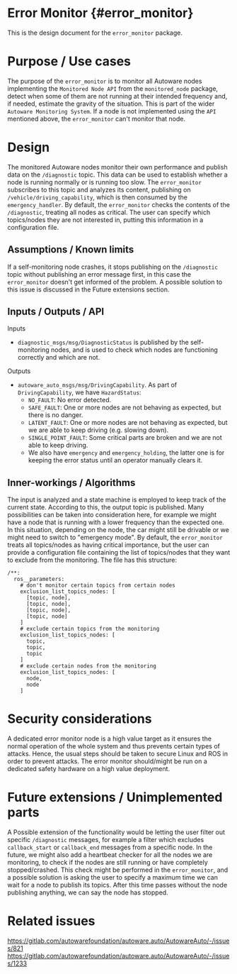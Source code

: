 Error Monitor {#error_monitor}
===========

This is the design document for the `error_monitor` package.


# Purpose / Use cases
The purpose of the `error_monitor` is to monitor all Autoware nodes implementing the `Monitored Node API` from the `monitored_node` package, detect when some of them are not running at their intended frequency and, if needed, estimate the gravity of the situation. This is part of the wider `Autoware Monitoring System`. If a node is not implemented using the `API` mentioned above, the `error_monitor` can't monitor that node.


# Design
The monitored Autoware nodes monitor their own performance and publish data on the `/diagnostic` topic. This data can be used to establish whether a node is running normally or is running too slow.
The `error_monitor` subscribes to this topic and analyzes its content, publishing on `/vehicle/driving_capability`, which is then consumed by the `emergency_handler`.
By default, the `error_monitor` checks the contents of the `/diagnostic`, treating all nodes as critical. The user can specify which topics/nodes they are not interested in, putting this information in a configuration file.


## Assumptions / Known limits
If a self-monitoring node crashes, it stops publishing on the `/diagnostic` topic without publishing an error message first, in this case the `error_monitor` doesn't get informed of the problem. A possible solution to this issue is discussed in the Future extensions section.


## Inputs / Outputs / API
Inputs
* `diagnostic_msgs/msg/DiagnosticStatus` is published by the self-monitoring nodes, and is used to check which nodes are functioning correctly and which are not.

Outputs
* `autoware_auto_msgs/msg/DrivingCapability`.
As part of `DrivingCapability`, we have `HazardStatus`:
  - `NO_FAULT`: No error detected.
  - `SAFE_FAULT`: One or more nodes are not behaving as expected, but there is no danger.
  - `LATENT_FAULT`: One or more nodes are not behaving as expected, but we are able to keep driving (e.g. slowing down).
  - `SINGLE_POINT_FAULT`: Some critical parts are broken and we are not able to keep driving.
  - We also have `emergency` and `emergency_holding`, the latter one is for keeping the error status until an operator manually clears it.


## Inner-workings / Algorithms
The input is analyzed and a state machine is employed to keep track of the current state. According to this, the output topic is published.
Many possibilities can be taken into consideration here, for example we might have a node that is running with a lower frequency than the expected one. In this situation, depending on the node, the car might still be drivable or we might need to switch to "emergency mode".
By default, the `error_monitor` treats all topics/nodes as having critical importance, but the user can provide a configuration file containing the list of topics/nodes that they want to exclude from the monitoring. The file has this structure:
```
/**:
  ros__parameters:
    # don't monitor certain topics from certain nodes
    exclusion_list_topics_nodes: [
      [topic, node],
      [topic, node],
      [topic, node],
      [topic, node]
    ]
    # exclude certain topics from the monitoring
    exclusion_list_topics_nodes: [
      topic,
      topic,
      topic
    ]
    # exclude certain nodes from the monitoring
    exclusion_list_topics_nodes: [
      node,
      node
    ]
```


# Security considerations
A dedicated error monitor node is a high value target as it ensures the normal operation of the whole system and thus prevents certain types of attacks. Hence, the usual steps should be taken to secure Linux and ROS in order to prevent attacks.
The error monitor should/might be run on a dedicated safety hardware on a high value deployment.


# Future extensions / Unimplemented parts
A Possible extension of the functionality would be letting the user filter out specific `/diagnostic` messages, for example a filter which excludes `callback_start` or `callback_end` messages from a specific node.
In the future, we might also add a heartbeat checker for all the nodes we are monitoring, to check if the nodes are still running or have completely stopped/crashed. This check might be performed in the `error_monitor`, and a possible solution is asking the user to specify a maximum time we can wait for a node to publish its topics. After this time passes without the node publishing anything, we can say the node has stopped.


# Related issues
https://gitlab.com/autowarefoundation/autoware.auto/AutowareAuto/-/issues/821
https://gitlab.com/autowarefoundation/autoware.auto/AutowareAuto/-/issues/1233
